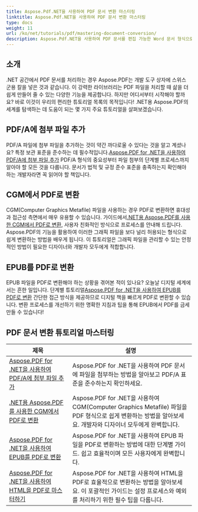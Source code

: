 ```yaml
---
title: Aspose.Pdf.NET을 사용하여 PDF 문서 변환 마스터링
linktitle: Aspose.Pdf.NET을 사용하여 PDF 문서 변환 마스터링
type: docs
weight: 11
url: /ko/net/tutorials/pdf/mastering-document-conversion/
description: Aspose.Pdf.NET을 사용하여 PDF 문서를 편집 가능한 Word 문서 형식으로 쉽게 변환하는 방법을 알아보세요.
---
```

## 소개

.NET 공간에서 PDF 문서를 처리하는 경우 Aspose.PDF는 개발 도구 상자에 스위스 군용 칼을 넣은 것과 같습니다. 이 강력한 라이브러리는 PDF 파일을 처리할 때 삶을 더 쉽게 만들어 줄 수 있는 다양한 기능을 제공합니다. 하지만 어디서부터 시작해야 할까요? 바로 이것이 우리의 편리한 튜토리얼 목록의 목적입니다! .NET용 Aspose.PDF의 세계를 탐색하는 데 도움이 되는 몇 가지 주요 튜토리얼을 살펴보겠습니다.

## PDF/A에 첨부 파일 추가
 PDF/A 파일에 첨부 파일을 추가하는 것이 약간 까다로울 수 있다는 것을 알고 계셨나요? 특정 보관 표준을 준수하는 데 필수적입니다.[Aspose.PDF for .NET을 사용하여 PDF/A에 첨부 파일 추가](./adding-attachment-to-pdfa/) PDF/A 형식의 중요성부터 파일 첨부의 단계별 프로세스까지 알아야 할 모든 것을 다룹니다. 문서가 법적 및 규정 준수 표준을 충족하는지 확인해야 하는 개발자라면 꼭 읽어야 할 책입니다.

## CGM에서 PDF로 변환
 CGM(Computer Graphics Metafile) 파일을 사용하는 경우 PDF로 변환하면 휴대성과 접근성 측면에서 매우 유용할 수 있습니다. 가이드에서[.NET용 Aspose.PDF를 사용한 CGM에서 PDF로 변환](./convert-cgm-to-pdf/), 사용자 친화적인 방식으로 프로세스를 안내해 드립니다. Aspose.PDF의 기능을 활용하여 이러한 그래픽 파일을 보다 널리 허용되는 형식으로 쉽게 변환하는 방법을 배우게 됩니다. 이 튜토리얼은 그래픽 파일을 관리할 수 있는 안정적인 방법이 필요한 디자이너와 개발자 모두에게 적합합니다.

## EPUB를 PDF로 변환
 EPUB 파일을 PDF로 변환해야 하는 상황을 겪어본 적이 있나요? 오늘날 디지털 세계에서는 흔한 일입니다. 단계별 튜토리얼[Aspose.PDF for .NET을 사용하여 EPUB를 PDF로 변환](./convert-epub-to-pdf/) 간단한 접근 방식을 제공하므로 디지털 책을 빠르게 PDF로 변환할 수 있습니다. 변환 프로세스를 개선하기 위한 명확한 지침과 팁을 통해 EPUB에서 PDF를 금세 만들 수 있습니다!

## PDF 문서 변환 튜토리얼 마스터링
| 제목 | 설명 |
| --- | --- | 
| [Aspose.PDF for .NET을 사용하여 PDF/A에 첨부 파일 추가](./adding-attachment-to-pdfa/) | Aspose.PDF for .NET을 사용하여 PDF 문서에 파일을 첨부하는 방법을 알아보고 PDF/A 표준을 준수하는지 확인하세요. | 
| [.NET용 Aspose.PDF를 사용한 CGM에서 PDF로 변환](./convert-cgm-to-pdf/) | Aspose.PDF for .NET을 사용하여 CGM(Computer Graphics Metafile) 파일을 PDF 형식으로 쉽게 변환하는 방법을 알아보세요. 개발자와 디자이너 모두에게 완벽합니다. |  
| [Aspose.PDF for .NET을 사용하여 EPUB를 PDF로 변환](./convert-epub-to-pdf/) | Aspose.PDF for .NET을 사용하여 EPUB 파일을 PDF로 변환하는 방법에 대한 단계별 가이드. 쉽고 효율적이며 모든 사용자에게 완벽합니다. |   
| [Aspose.PDF for .NET을 사용하여 HTML을 PDF로 마스터하기](./mastering-html-to-pdf/) | Aspose.PDF for .NET을 사용하여 HTML을 PDF로 효율적으로 변환하는 방법을 알아보세요. 이 포괄적인 가이드는 설정 프로세스와 예외를 처리하기 위한 필수 팁을 다룹니다. |  